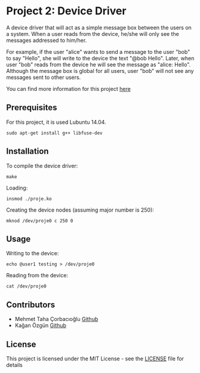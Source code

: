 # Project 2: Device Driver

A device driver that will act as a simple message box between the users on a system. When a user reads from the device, he/she will only see the messages addressed to him/her.

For example, if the user "alice" wants to send a message to the user "bob" to say "Hello", she will write to the device the text "@bob Hello". Later, when user "bob" reads from the device he will see the message as "alice: Hello". Although the message box is global for all users, user "bob" will not see any messages sent to other users.

You can find more information for this project [here](Project%20Description.pdf)

## Prerequisites
For this project, it is used Lubuntu 14.04.

```
sudo apt-get install g++ libfuse-dev
```

## Installation
To compile the device driver:
```
make
```
Loading:
```
insmod ./proje.ko
```
Creating the device nodes (assuming major number is 250):
```
mknod /dev/proje0 c 250 0
```

## Usage
Writing to the device:
```
echo @user1 testing > /dev/proje0
```
Reading from the device:
```
cat /dev/proje0
```

## Contributors
* Mehmet Taha Çorbacıoğlu [Github](https://github.com/tahacorbaci)
* Kağan Özgün [Github](https://github.com/kgn95)

## License
This project is licensed under the MIT License - see the [LICENSE](../LICENSE) file for details